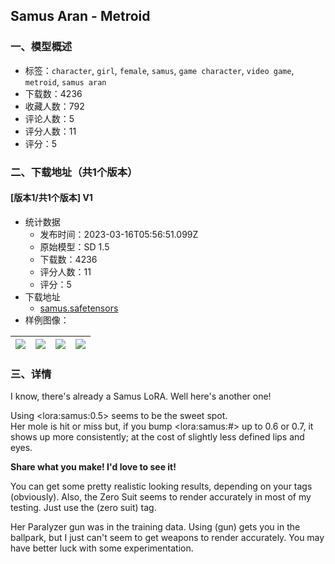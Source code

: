 ## Samus Aran - Metroid
### 一、模型概述

- 标签：`character`, `girl`, `female`, `samus`, `game character`, `video game`, `metroid`, `samus aran`
- 下载数：4236
- 收藏人数：792
- 评论人数：5
- 评分人数：11
- 评分：5

### 二、下载地址（共1个版本）

#### [版本1/共1个版本] V1

- 统计数据
  - 发布时间：2023-03-16T05:56:51.099Z
  - 原始模型：SD 1.5
  - 下载数：4236
  - 评分人数：11
  - 评分：5
- 下载地址
  - [samus.safetensors](https://civitai.com/api/download/models/23962)
- 样例图像：

| <img src="https://image.civitai.com/xG1nkqKTMzGDvpLrqFT7WA/dd3ea05e-6e46-41e7-9d89-bc6116a00e00/width=450/260303.jpeg" /> | <img src="https://image.civitai.com/xG1nkqKTMzGDvpLrqFT7WA/a98da4db-38b1-428a-409d-d43051489400/width=450/260322.jpeg" /> | <img src="https://image.civitai.com/xG1nkqKTMzGDvpLrqFT7WA/f3f844c6-4ab4-4522-4bf8-e8c361d50c00/width=450/260321.jpeg" /> | <img src="https://image.civitai.com/xG1nkqKTMzGDvpLrqFT7WA/f4b4d20c-80a8-4769-c1fe-87a4e9386000/width=450/260320.jpeg" /> |
| ---- | ---- | ---- | ---- |


### 三、详情
<p>I know, there's already a Samus LoRA. Well here's another one!</p><p>Using &lt;lora:samus:0.5&gt; seems to be the sweet spot.<br />Her mole is hit or miss but, if you bump &lt;lora:samus:#&gt; up to 0.6 or 0.7, it shows up more consistently; at the cost of slightly less defined lips and eyes.</p><p><strong>Share what you make! I'd love to see it!</strong></p><p>You can get some pretty realistic looking results, depending on your tags (obviously). Also, the Zero Suit seems to render accurately in most of my testing. Just use the (zero suit) tag.</p><p>Her Paralyzer gun was in the training data. Using (gun) gets you in the ballpark, but I just can't seem to get weapons to render accurately. You may have better luck with some experimentation.</p>